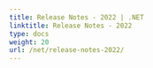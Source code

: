 ```yaml
---
title: Release Notes - 2022 | .NET
linktitle: Release Notes - 2022
type: docs
weight: 20
url: /net/release-notes-2022/
---
```


